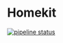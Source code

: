 # Homekit

[![pipeline status](http://SynologyNAS:30000/michael/teensy_homekit/badges/master/pipeline.svg)](http://SynologyNAS:30000/michael/teensy_homekit/commits/master)
